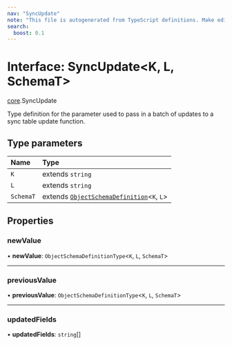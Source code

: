 ```yaml
---
nav: "SyncUpdate"
note: "This file is autogenerated from TypeScript definitions. Make edits to the comments in the TypeScript file and then run `make docs` to regenerate this file."
search:
  boost: 0.1
---
```

# Interface: SyncUpdate<K, L, SchemaT\>

[core](../modules/core.md).SyncUpdate

Type definition for the parameter used to pass in a batch of updates to a sync table update function.

## Type parameters

| Name | Type |
| :------ | :------ |
| `K` | extends `string` |
| `L` | extends `string` |
| `SchemaT` | extends [`ObjectSchemaDefinition`](core.ObjectSchemaDefinition.md)<`K`, `L`\> |

## Properties

### newValue

• **newValue**: `ObjectSchemaDefinitionType`<`K`, `L`, `SchemaT`\>

___

### previousValue

• **previousValue**: `ObjectSchemaDefinitionType`<`K`, `L`, `SchemaT`\>

___

### updatedFields

• **updatedFields**: `string`[]
